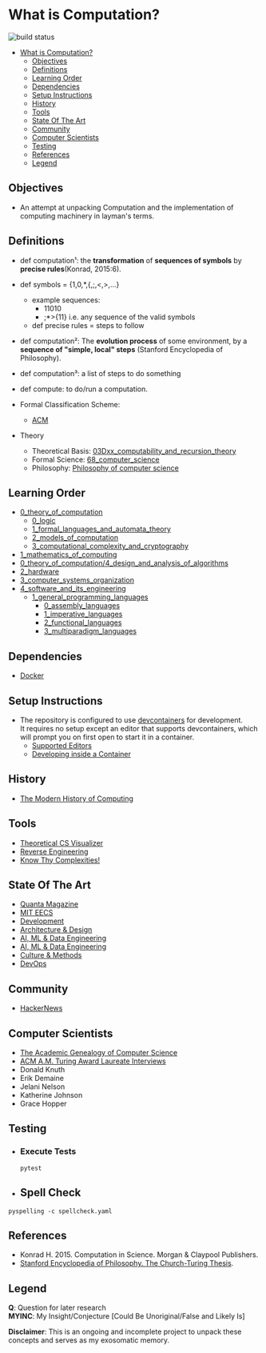 # What is Computation?
![build status](https://github.com/praisetompane/computation/actions/workflows/computation.yaml/badge.svg) <br>

- [What is Computation?](#what-is-computation)
  - [Objectives](#objectives)
  - [Definitions](#definitions)
  - [Learning Order](#learning-order)
  - [Dependencies](#dependencies)
  - [Setup Instructions](#setup-instructions)
  - [History](#history)
  - [Tools](#tools)
  - [State Of The Art](#state-of-the-art)
  - [Community](#community)
  - [Computer Scientists](#computer-scientists)
  - [Testing](#testing)
  - [References](#references)
  - [Legend](#legend)

## Objectives
- An attempt at unpacking Computation and the implementation of computing machinery in layman's terms.

## Definitions
- def computation¹: the **transformation** of **sequences of symbols** by **precise rules**(Konrad, 2015:6).
- def symbols = {1,0,\*,{,;,<,>,...}
  - example sequences:
    - 11010
    - ;\*>{11}
      i.e. any sequence of the valid symbols
  - def precise rules = steps to follow

- def computation²: The **evolution process** of some environment, by a **sequence of "simple, local" steps** (Stanford Encyclopedia of Philosophy).
- def computation³: a list of steps to do something
- def compute: to do/run a computation.

- Formal Classification Scheme:
  - [ACM](https://dl.acm.org/ccs)

- Theory
  - Theoretical Basis: [03Dxx_computability_and_recursion_theory](https://zbmath.org/classification/?q=cc%3A03D)
  - Formal Science: [68_computer_science](https://zbmath.org/classification/?q=cc%3A68)
  - Philosophy: [Philosophy of computer science](https://plato.stanford.edu/entries/computer-science/)

## Learning Order
- [0_theory_of_computation](0_theory_of_computation/)
  - [0_logic](0_theory_of_computation/0_logic)
  - [1_formal_languages_and_automata_theory](0_theory_of_computation/1_formal_languages_and_automata_theory/)
  - [2_models_of_computation](0_theory_of_computation/2_models_of_computation/0_computability/)
  - [3_computational_complexity_and_cryptography](0_theory_of_computation/3_computational_complexity_and_cryptography/0_complexity_theory_and_logic/)
- [1_mathematics_of_computing](1_mathematics_of_computing/)
- [0_theory_of_computation/4_design_and_analysis_of_algorithms](0_theory_of_computation/4_design_and_analysis_of_algorithms/)
- [2_hardware](2_hardware)
- [3_computer_systems_organization](3_computer_systems_organization/)
- [4_software_and_its_engineering](4_software_and_its_engineering)
  - [1_general_programming_languages](4_software_and_its_engineering/0_software_notations_and_tools/1_general_programming_languages/)
    - [0_assembly_languages](4_software_and_its_engineering/0_software_notations_and_tools/1_general_programming_languages/0_language_types/0_assembly_languages/0_assembly_languages.txt)
    - [1_imperative_languages](4_software_and_its_engineering/0_software_notations_and_tools/1_general_programming_languages/0_language_types/1_imperative_languages/0_imperative_languages.txt)
    - [2_functional_languages](4_software_and_its_engineering/0_software_notations_and_tools/1_general_programming_languages/0_language_types/2_functional_languages/0_functional_languages.txt)
    - [3_multiparadigm_languages](4_software_and_its_engineering/0_software_notations_and_tools/1_general_programming_languages/0_language_types/3_multiparadigm_languages/0_multiparadigm_languages.txt)

## Dependencies
- [Docker](https://docs.docker.com/get-started/)

## Setup Instructions
- The repository is configured to use [devcontainers](https://containers.dev) for development. <br>It requires no setup except an editor that supports devcontainers, which will prompt you on first open to start it in a container.
    - [Supported Editors](https://containers.dev/supporting)
    - [Developing inside a Container](https://code.visualstudio.com/docs/devcontainers/containers)

## History
- [The Modern History of Computing](https://plato.stanford.edu/entries/computing-history/)

## Tools
- [Theoretical CS Visualizer](https://www.theoreticalcs.io/)
- [Reverse Engineering](https://crackmes.one)
- [Know Thy Complexities!](https://www.bigocheatsheet.com/)

## State Of The Art
- [Quanta Magazine](https://www.quantamagazine.org/computer-science/)
- [MIT EECS](https://www.eecs.mit.edu/research/computer-science/)
- [Development](https://www.infoq.com/development/)
- [Architecture & Design](https://www.infoq.com/architecture-design/)
- [AI, ML & Data Engineering](https://www.infoq.com/ai-ml-data-eng/)
- [AI, ML & Data Engineering](https://read.deeplearning.ai/the-batch/)
- [Culture & Methods](https://www.infoq.com/culture-methods/)
- [DevOps](https://www.infoq.com/devops/)

## Community
- [HackerNews](https://news.ycombinator.com/news)

## Computer Scientists
- [The Academic Genealogy of Computer Science](https://academictree.org/computerscience/)
- [ACM A.M. Turing Award Laureate Interviews](https://www.youtube.com/playlist?list=PLn0nrSd4xjjaSLBSzmno-3Ods6FJE9nlO)
- Donald Knuth
- Erik Demaine
- Jelani Nelson
- Katherine Johnson
- Grace Hopper

## Testing
- ### Execute Tests
  ```shell
  pytest
  ```

- ## Spell Check
```shell
pyspelling -c spellcheck.yaml
```

## References
- Konrad H. 2015. Computation in Science. Morgan & Claypool Publishers.
- [Stanford Encyclopedia of Philosophy. The Church-Turing Thesis](https://plato.stanford.edu/entries/church-turing/).

## Legend
**Q**: Question for later research<br>
**MYINC**: My Insight/Conjecture [Could Be Unoriginal/False and Likely Is]

**Disclaimer**: This is an ongoing and incomplete project to unpack these concepts and serves as my exosomatic memory.